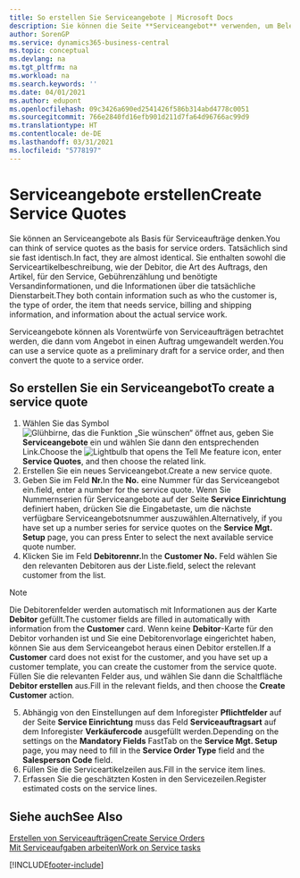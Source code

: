 ```yaml
---
title: So erstellen Sie Serviceangebote | Microsoft Docs
description: Sie können die Seite **Serviceangebot** verwenden, um Belege zu erstellen, in die Sie Informationen über den Service (Reparatur und Wartung) von Serviceartikeln auf Debitorenanfrage eingeben. Serviceangebote können als Vorentwürfe von Serviceaufträgen betrachtet werden, die dann vom Angebot in einen Auftrag umgewandelt werden.
author: SorenGP
ms.service: dynamics365-business-central
ms.topic: conceptual
ms.devlang: na
ms.tgt_pltfrm: na
ms.workload: na
ms.search.keywords: ''
ms.date: 04/01/2021
ms.author: edupont
ms.openlocfilehash: 09c3426a690ed2541426f586b314abd4778c0051
ms.sourcegitcommit: 766e2840fd16efb901d211d7fa64d96766ac99d9
ms.translationtype: HT
ms.contentlocale: de-DE
ms.lasthandoff: 03/31/2021
ms.locfileid: "5778197"
---
```

# <a name="create-service-quotes"></a><span data-ttu-id="92b19-104">Serviceangebote erstellen</span><span class="sxs-lookup"><span data-stu-id="92b19-104">Create Service Quotes</span></span>
<span data-ttu-id="92b19-105">Sie können an Serviceangebote als Basis für Serviceaufträge denken.</span><span class="sxs-lookup"><span data-stu-id="92b19-105">You can think of service quotes as the basis for service orders.</span></span> <span data-ttu-id="92b19-106">Tatsächlich sind sie fast identisch.</span><span class="sxs-lookup"><span data-stu-id="92b19-106">In fact, they are almost identical.</span></span> <span data-ttu-id="92b19-107">Sie enthalten sowohl die Serviceartikelbeschreibung, wie der Debitor, die Art des Auftrags, den Artikel, für den Service, Gebührenzählung und benötigte Versandinformationen, und die Informationen über die tatsächliche Dienstarbeit.</span><span class="sxs-lookup"><span data-stu-id="92b19-107">They both contain information such as who the customer is, the type of order, the item that needs service, billing and shipping information, and information about the actual service work.</span></span>
 
<span data-ttu-id="92b19-108">Serviceangebote können als Vorentwürfe von Serviceaufträgen betrachtet werden, die dann vom Angebot in einen Auftrag umgewandelt werden.</span><span class="sxs-lookup"><span data-stu-id="92b19-108">You can use a service quote as a preliminary draft for a service order, and then convert the quote to a service order.</span></span>  
  
## <a name="to-create-a-service-quote"></a><span data-ttu-id="92b19-109">So erstellen Sie ein Serviceangebot</span><span class="sxs-lookup"><span data-stu-id="92b19-109">To create a service quote</span></span>  
1. <span data-ttu-id="92b19-110">Wählen Sie das Symbol ![Glühbirne, das die Funktion „Sie wünschen“ öffnet](media/ui-search/search_small.png "Was möchten Sie tun?") aus, geben Sie **Serviceangebote** ein und wählen Sie dann den entsprechenden Link.</span><span class="sxs-lookup"><span data-stu-id="92b19-110">Choose the ![Lightbulb that opens the Tell Me feature](media/ui-search/search_small.png "Tell me what you want to do") icon, enter **Service Quotes**, and then choose the related link.</span></span>  
2. <span data-ttu-id="92b19-111">Erstellen Sie ein neues Serviceangebot.</span><span class="sxs-lookup"><span data-stu-id="92b19-111">Create a new service quote.</span></span>  
3. <span data-ttu-id="92b19-112">Geben Sie im Feld **Nr.**</span><span class="sxs-lookup"><span data-stu-id="92b19-112">In the **No.**</span></span> <span data-ttu-id="92b19-113">eine Nummer für das Serviceangebot ein.</span><span class="sxs-lookup"><span data-stu-id="92b19-113">field, enter a number for the service quote.</span></span> <span data-ttu-id="92b19-114">Wenn Sie Nummernserien für Serviceangebote auf der Seite **Service Einrichtung** definiert haben, drücken Sie die Eingabetaste, um die nächste verfügbare Serviceangebotsnummer auszuwählen.</span><span class="sxs-lookup"><span data-stu-id="92b19-114">Alternatively, if you have set up a number series for service quotes on the **Service Mgt. Setup** page, you can press Enter to select the next available service quote number.</span></span>  
4. <span data-ttu-id="92b19-115">Klicken Sie im Feld **Debitorennr.**</span><span class="sxs-lookup"><span data-stu-id="92b19-115">In the **Customer No.**</span></span>  <span data-ttu-id="92b19-116">Feld wählen Sie den relevanten Debitoren aus der Liste.</span><span class="sxs-lookup"><span data-stu-id="92b19-116">field, select the relevant customer from the list.</span></span>  

  > [!Note]  
  >  <span data-ttu-id="92b19-117">Die Debitorenfelder werden automatisch mit Informationen aus der Karte **Debitor** gefüllt.</span><span class="sxs-lookup"><span data-stu-id="92b19-117">The customer fields are filled in automatically with information from the **Customer** card.</span></span> <span data-ttu-id="92b19-118">Wenn keine **Debitor**-Karte für den Debitor vorhanden ist und Sie eine Debitorenvorlage eingerichtet haben, können Sie aus dem Serviceangebot heraus einen Debitor erstellen.</span><span class="sxs-lookup"><span data-stu-id="92b19-118">If a **Customer** card does not exist for the customer, and you have set up a customer template, you can create the customer from the service quote.</span></span> <span data-ttu-id="92b19-119">Füllen Sie die relevanten Felder aus, und wählen Sie dann die Schaltfläche **Debitor erstellen** aus.</span><span class="sxs-lookup"><span data-stu-id="92b19-119">Fill in the relevant fields, and then choose the **Create Customer** action.</span></span>  
  
5. <span data-ttu-id="92b19-120">Abhängig von den Einstellungen auf dem Inforegister **Pflichtfelder** auf der Seite **Service Einrichtung** muss das Feld **Serviceauftragsart** auf dem Inforegister **Verkäufercode** ausgefüllt werden.</span><span class="sxs-lookup"><span data-stu-id="92b19-120">Depending on the settings on the **Mandatory Fields** FastTab on the **Service Mgt. Setup** page, you may need to fill in the **Service Order Type** field and the **Salesperson Code** field.</span></span>  
6. <span data-ttu-id="92b19-121">Füllen Sie die Serviceartikelzeilen aus.</span><span class="sxs-lookup"><span data-stu-id="92b19-121">Fill in the service item lines.</span></span>  
7. <span data-ttu-id="92b19-122">Erfassen Sie die geschätzten Kosten in den Servicezeilen.</span><span class="sxs-lookup"><span data-stu-id="92b19-122">Register estimated costs on the service lines.</span></span>  
  
## <a name="see-also"></a><span data-ttu-id="92b19-123">Siehe auch</span><span class="sxs-lookup"><span data-stu-id="92b19-123">See Also</span></span>  
[<span data-ttu-id="92b19-124">Erstellen von Serviceaufträgen</span><span class="sxs-lookup"><span data-stu-id="92b19-124">Create Service Orders</span></span>](service-how-to-create-service-orders.md)  
[<span data-ttu-id="92b19-125">Mit Serviceaufgaben arbeiten</span><span class="sxs-lookup"><span data-stu-id="92b19-125">Work on Service tasks</span></span>](service-how-to-work-on-service-tasks.md)  

 

[!INCLUDE[footer-include](includes/footer-banner.md)]